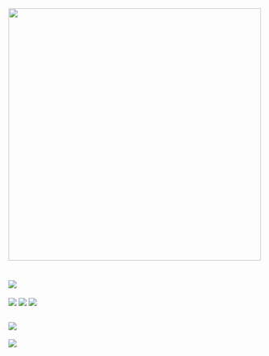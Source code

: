 <img src="https://github.com/Anmol-Baranwal/Cool-GIFs-For-GitHub/assets/74038190/0c7eb6ed-663b-4ce4-bfbd-18239a38ba1b" width="500" />

<h1>
<img src="https://readme-typing-svg.herokuapp.com?color=FFFFFF&size=30&pause=1000&center=true&&width=430&lines=Hi%2C+I'm+Alexoqool!;Welcome+to+my+profile!;Check+out+my+projects!" />
</h1>

<a href="https://github.com/Alexoqool?tab=followers">
<img src="https://custom-icon-badges.demolab.com/github/followers/alexoqool?color=434343&logoColor=7BEB95&labelColor=151515&style=for-the-badge&logo=person-add" /></a>
<img src="https://custom-icon-badges.demolab.com/github/stars/alexoqool?color=434343&labelColor=151515&logoColor=7BEB95&style=for-the-badge&logo=star" />
<img src="https://github-readme-stats.vercel.app/api?username=alexoqool&show_icons=true&count_private=true&border_radius=0&hide_border=true&hide=stars&theme=dark" />

<h2>
<img src="https://readme-typing-svg.herokuapp.com?color=FFFFFF&size=30&pause=1000&center=true&&width=430&lines=My+main+repositories" />
</h2>

<a href="https://github.com/Alexoqool/rpcs3-android">
<img src="https://github-readme-stats.vercel.app/api/pin/?username=Alexoqool&repo=rpcs3-android&border_radius=0&hide_border=true&theme=dark" />
</a>